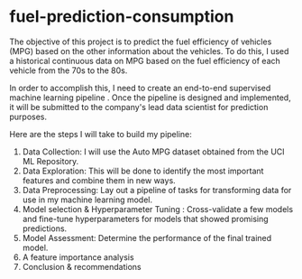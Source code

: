 # fuel-prediction-consumption

The objective of this project is to predict the fuel efficiency of vehicles (MPG) based on the other information about the vehicles. 
To do this, I used a historical continuous data on MPG based on the fuel efficiency of each vehicle from the 70s to the 80s.
 

In order to accomplish this, I need to create an end-to-end supervised machine learning pipeline . Once the pipeline is designed and implemented, it will be submitted to the company's lead data scientist for prediction purposes.

Here are the steps I will take to build my pipeline:

 1. Data Collection: I will use the  Auto MPG dataset obtained from the UCI ML Repository.
 2. Data Exploration: This will be done to identify the most important features and combine them in new ways.
 3. Data Preprocessing: Lay out a pipeline of tasks for transforming data for use in my machine learning model.
 4. Model selection & Hyperparameter Tuning : Cross-validate a few models and fine-tune hyperparameters for 
    models that showed promising predictions.
 5. Model Assessment: Determine the performance of the final trained model.
 6. A feature importance analysis
 7. Conclusion & recommendations 

